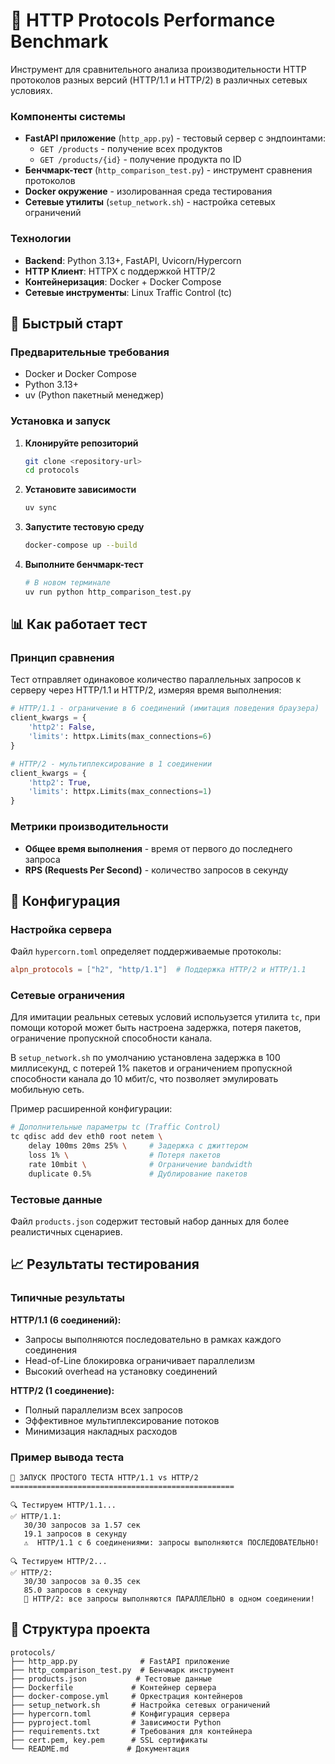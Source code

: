 # 🔬 HTTP Protocols Performance Benchmark

Инструмент для сравнительного анализа производительности HTTP протоколов разных версий (HTTP/1.1 и HTTP/2) в различных сетевых условиях.

<!-- ## 🎯 Цель проекта

Проект демонстрирует ключевые преимущества HTTP/2 над HTTP/1.1:

- **Мультиплексирование** - несколько запросов в одном соединении
- **Приоритетность потоков** - управление очередностью запросов
- **Сжатие заголовков** - уменьшение накладных расходов
- **Server Push** - предзагрузка ресурсов -->

<!-- ## 🏗️ Архитектура -->

### Компоненты системы

- **FastAPI приложение** (`http_app.py`) - тестовый сервер с эндпоинтами:
  - `GET /products` - получение всех продуктов
  - `GET /products/{id}` - получение продукта по ID
- **Бенчмарк-тест** (`http_comparison_test.py`) - инструмент сравнения протоколов
- **Docker окружение** - изолированная среда тестирования
- **Сетевые утилиты** (`setup_network.sh`) - настройка сетевых ограничений

### Технологии

- **Backend**: Python 3.13+, FastAPI, Uvicorn/Hypercorn
- **HTTP Клиент**: HTTPX с поддержкой HTTP/2
- **Контейнеризация**: Docker + Docker Compose
- **Сетевые инструменты**: Linux Traffic Control (tc)

## 🚀 Быстрый старт

### Предварительные требования

- Docker и Docker Compose
- Python 3.13+
- uv (Python пакетный менеджер)

### Установка и запуск

1. **Клонируйте репозиторий**
   ```bash
   git clone <repository-url>
   cd protocols
   ```

2. **Установите зависимости**
   ```bash
   uv sync
   ```

3. **Запустите тестовую среду**
   ```bash
   docker-compose up --build
   ```

4. **Выполните бенчмарк-тест**
   ```bash
   # В новом терминале
   uv run python http_comparison_test.py
   ```

## 📊 Как работает тест

### Принцип сравнения

Тест отправляет одинаковое количество параллельных запросов к серверу через HTTP/1.1 и HTTP/2, измеряя время выполнения:

```python
# HTTP/1.1 - ограничение в 6 соединений (имитация поведения браузера)
client_kwargs = {
    'http2': False,
    'limits': httpx.Limits(max_connections=6)
}

# HTTP/2 - мультиплексирование в 1 соединении
client_kwargs = {
    'http2': True,
    'limits': httpx.Limits(max_connections=1)
}
```

### Метрики производительности

- **Общее время выполнения** - время от первого до последнего запроса
- **RPS (Requests Per Second)** - количество запросов в секунду

## 🔧 Конфигурация

<!-- ### Сетевые условия тестирования

Проект позволяет симулировать различные сетевые условия через Docker Compose:

```yaml
environment:
  - NETWORK_LATENCY=100ms      # Задержка сети
  - NETWORK_LOSS=1%           # Потеря пакетов
  - NETWORK_BANDWIDTH=10mbit   # Ограничение пропускной способности
``` -->

### Настройка сервера

Файл `hypercorn.toml` определяет поддерживаемые протоколы:

```toml
alpn_protocols = ["h2", "http/1.1"]  # Поддержка HTTP/2 и HTTP/1.1
```

### Сетевые ограничения

Для имитации реальных сетевых условий испольузется утилита `tc`, при помощи которой может быть настроена задержка, потеря пакетов, ограничение пропускной способности канала. 

В `setup_network.sh` по умолчанию установлена задержка в 100 миллисекунд, c потерей 1% пакетов и ограничением пропускной способности канала до 10 мбит/с, что позволяет эмулировать мобильную сеть.

Пример расширенной конфигурации:
```bash
# Дополнительные параметры tc (Traffic Control)
tc qdisc add dev eth0 root netem \
    delay 100ms 20ms 25% \     # Задержка с джиттером
    loss 1% \                  # Потеря пакетов
    rate 10mbit \              # Ограничение bandwidth
    duplicate 0.5%             # Дублирование пакетов
```

### Тестовые данные

Файл `products.json` содержит тестовый набор данных для более реалистичных сценариев.

## 📈 Результаты тестирования

### Типичные результаты

**HTTP/1.1 (6 соединений):**
- Запросы выполняются последовательно в рамках каждого соединения
- Head-of-Line блокировка ограничивает параллелизм
- Высокий overhead на установку соединений

**HTTP/2 (1 соединение):**
- Полный параллелизм всех запросов
- Эффективное мультиплексирование потоков
- Минимизация накладных расходов

### Пример вывода теста

```
🚀 ЗАПУСК ПРОСТОГО ТЕСТА HTTP/1.1 vs HTTP/2
==================================================

🔍 Тестируем HTTP/1.1...
✅ HTTP/1.1:
   30/30 запросов за 1.57 сек
   19.1 запросов в секунду
   ⚠️  HTTP/1.1 с 6 соединениями: запросы выполняются ПОСЛЕДОВАТЕЛЬНО!

🔍 Тестируем HTTP/2...
✅ HTTP/2:
   30/30 запросов за 0.35 сек
   85.0 запросов в секунду
   🚀 HTTP/2: все запросы выполняются ПАРАЛЛЕЛЬНО в одном соединении!
```

## 📁 Структура проекта

```
protocols/
├── http_app.py              # FastAPI приложение
├── http_comparison_test.py  # Бенчмарк инструмент
├── products.json           # Тестовые данные
├── Dockerfile             # Контейнер сервера
├── docker-compose.yml     # Оркестрация контейнеров
├── setup_network.sh       # Настройка сетевых ограничений
├── hypercorn.toml         # Конфигурация сервера
├── pyproject.toml         # Зависимости Python
├── requirements.txt       # Требования для контейнера
├── cert.pem, key.pem      # SSL сертификаты
└── README.md             # Документация
```

